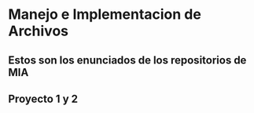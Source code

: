 # Manejo e Implementacion de Archivos
## Estos son los enunciados de los repositorios de MIA
## Proyecto 1 y 2
